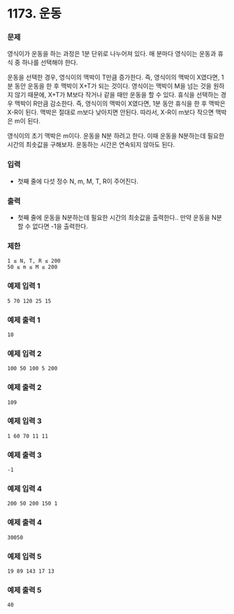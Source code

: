 # 1173. 운동

### 문제
영식이가 운동을 하는 과정은 1분 단위로 나누어져 있다. 매 분마다 영식이는 운동과 휴식 중 하나를 선택해야 한다.

운동을 선택한 경우, 영식이의 맥박이 T만큼 증가한다. 즉, 영식이의 맥박이 X였다면, 1분 동안 운동을 한 후 맥박이 X+T가 되는 것이다. 영식이는 맥박이 M을 넘는 것을 원하지 않기 때문에, X+T가 M보다 작거나 같을 때만 운동을 할 수 있다. 휴식을 선택하는 경우 맥박이 R만큼 감소한다. 즉, 영식이의 맥박이 X였다면, 1분 동안 휴식을 한 후 맥박은 X-R이 된다. 맥박은 절대로 m보다 낮아지면 안된다. 따라서, X-R이 m보다 작으면 맥박은 m이 된다.

영식이의 초기 맥박은 m이다. 운동을 N분 하려고 한다. 이때 운동을 N분하는데 필요한 시간의 최솟값을 구해보자. 운동하는 시간은 연속되지 않아도 된다.

### 입력
- 첫째 줄에 다섯 정수 N, m, M, T, R이 주어진다.

### 출력
- 첫째 줄에 운동을 N분하는데 필요한 시간의 최솟값을 출력한다.. 만약 운동을 N분 할 수 없다면 -1을 출력한다.

### 제한
```
1 ≤ N, T, R ≤ 200
50 ≤ m ≤ M ≤ 200
```
### 예제 입력 1 
```
5 70 120 25 15
```
### 예제 출력 1 
```
10
```
### 예제 입력 2 
```
100 50 100 5 200
```
### 예제 출력 2 
```
109
```
### 예제 입력 3 
```
1 60 70 11 11
```
### 예제 출력 3 
```
-1
```
### 예제 입력 4 
```
200 50 200 150 1
```
### 예제 출력 4 
```
30050
```
### 예제 입력 5
```
19 89 143 17 13
```
### 예제 출력 5 
```
40
```

